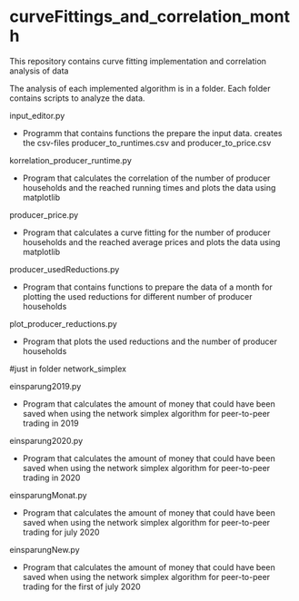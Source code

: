 # curveFittings_and_correlation_month
This repository contains curve fitting implementation and correlation analysis of data

The analysis of each implemented algorithm is in a folder. Each folder contains
scripts to analyze the data.


input_editor.py
-	Programm that contains functions the prepare the input data.
  creates the csv-files producer_to_runtimes.csv and producer_to_price.csv


korrelation_producer_runtime.py
- Program that calculates the correlation of the number of
  producer households and the reached running times and plots
  the data using matplotlib


producer_price.py
- Program that calculates a curve fitting for the number of producer
  households and the reached average prices and plots the data using
  matplotlib


producer_usedReductions.py
-	Program that contains functions to prepare the data of a month for plotting
  the used reductions for different number of producer households


plot_producer_reductions.py
- Program that plots the used reductions and the number of producer households


#just in folder network_simplex

einsparung2019.py
-	Program that calculates the amount of money that could have been saved
  when using the network simplex algorithm for peer-to-peer trading in 2019

einsparung2020.py
-	Program that calculates the amount of money that could have been saved
  when using the network simplex algorithm for peer-to-peer trading in 2020
  
 einsparungMonat.py
 - Program that calculates the amount of money that could have been saved
  when using the network simplex algorithm for peer-to-peer trading for july 2020

einsparungNew.py
- Program that calculates the amount of money that could have been saved
  when using the network simplex algorithm for peer-to-peer trading for the first of july 2020
 
 

